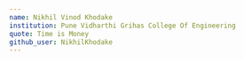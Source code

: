 ```yaml
---
name: Nikhil Vinod Khodake
institution: Pune Vidharthi Grihas College Of Engineering
quote: Time is Money
github_user: NikhilKhodake
---
```

